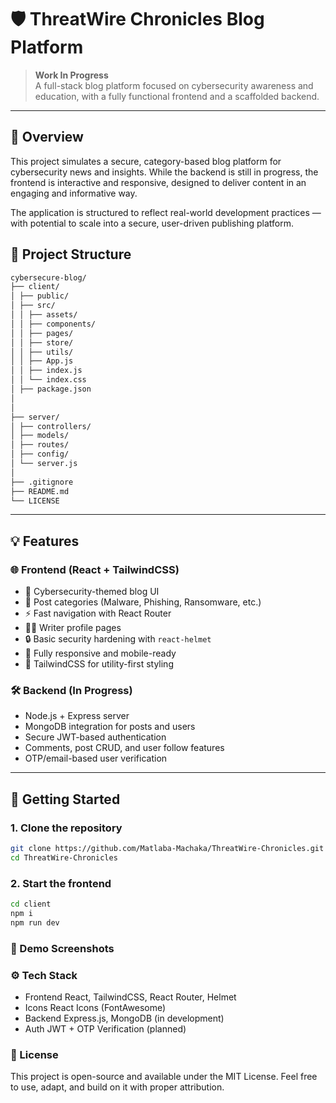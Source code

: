 # 🛡️ ThreatWire Chronicles Blog Platform

> **Work In Progress**  
> A full-stack blog platform focused on cybersecurity awareness and education, with a fully functional frontend and a scaffolded backend.

---

## 📌 Overview

This project simulates a secure, category-based blog platform for cybersecurity news and insights. While the backend is still in progress, the frontend is interactive and responsive, designed to deliver content in an engaging and informative way.

The application is structured to reflect real-world development practices — with potential to scale into a secure, user-driven publishing platform.

## 📁 Project Structure

```bash
cybersecure-blog/
├── client/ 
│ ├── public/ 
│ ├── src/
│ │ ├── assets/ 
│ │ ├── components/ 
│ │ ├── pages/ 
│ │ ├── store/ 
│ │ ├── utils/ 
│ │ ├── App.js 
│ │ ├── index.js 
│ │ └── index.css 
│ ├── package.json
│
│
├── server/ 
│ ├── controllers/ 
│ ├── models/ 
│ ├── routes/ 
│ ├── config/ 
│ └── server.js 
│
├── .gitignore
├── README.md
└── LICENSE
```
---

## 💡 Features

### 🌐 Frontend (React + TailwindCSS)

- 📰 Cybersecurity-themed blog UI
- 📂 Post categories (Malware, Phishing, Ransomware, etc.)
- ⚡ Fast navigation with React Router
- 🧑‍💻 Writer profile pages
- 🔒 Basic security hardening with `react-helmet`
- 📱 Fully responsive and mobile-ready
- 🎨 TailwindCSS for utility-first styling

### 🛠 Backend (In Progress)

- Node.js + Express server
- MongoDB integration for posts and users
- Secure JWT-based authentication
- Comments, post CRUD, and user follow features
- OTP/email-based user verification

---

## 🚀 Getting Started

### 1. Clone the repository

```bash
git clone https://github.com/Matlaba-Machaka/ThreatWire-Chronicles.git
cd ThreatWire-Chronicles
```
### 2. Start the frontend
```bash
cd client
npm i
npm run dev
```

### 🧪 Demo Screenshots


### ⚙️ Tech Stack

- Frontend	React, TailwindCSS, React Router, Helmet
- Icons	React Icons (FontAwesome)
- Backend	Express.js, MongoDB (in development)
- Auth	JWT + OTP Verification (planned)

### 📜 License
This project is open-source and available under the MIT License. Feel free to use, adapt, and build on it with proper attribution.

